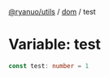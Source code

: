 [@ryanuo/utils](../../index.md) / [dom](../index.md) / test

# Variable: test

```ts
const test: number = 1
```

